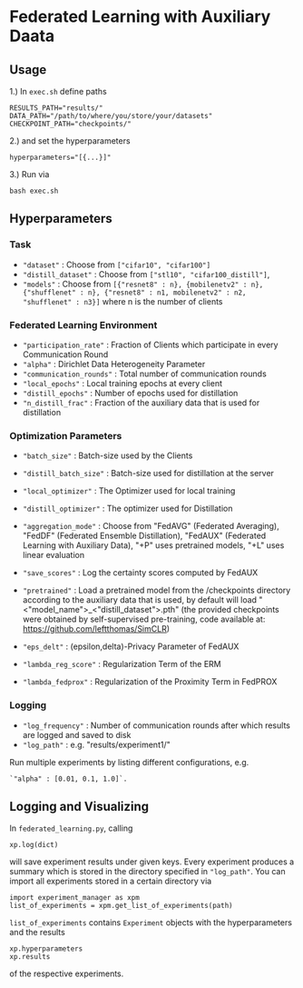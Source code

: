 # Federated Learning with Auxiliary Daata


## Usage

1.) In `exec.sh` define paths

	RESULTS_PATH="results/"
	DATA_PATH="/path/to/where/you/store/your/datasets"
	CHECKPOINT_PATH="checkpoints/"
  
2.) and set the hyperparameters
  
    hyperparameters="[{...}]"

3.) Run via

    bash exec.sh

      
 ## Hyperparameters
 
 ### Task
- `"dataset"` : Choose from `["cifar10", "cifar100"]`
- `"distill_dataset"` : Choose from `["stl10", "cifar100_distill"]`,
- `"models"` : Choose from `[{"resnet8" : n}, {mobilenetv2" : n}, {"shufflenet" : n}, {"resnet8" : n1, mobilenetv2" : n2, "shufflenet" : n3}]` where n is the number of clients

### Federated Learning Environment


- `"participation_rate"` : Fraction of Clients which participate in every Communication Round
- `"alpha"` : Dirichlet Data Heterogeneity Parameter
- `"communication_rounds"` : Total number of communication rounds
- `"local_epochs"` : Local training epochs at every client
- `"distill_epochs"` : Number of epochs used for distillation
- `"n_distill_frac"` : Fraction of the auxiliary data that is used for distillation 

### Optimization Parameters

- `"batch_size"` : Batch-size used by the Clients
- `"distill_batch_size"` : Batch-size used for distillation at the server
- `"local_optimizer"` : The Optimizer used for local training
- `"distill_optimizer"` : The optimizer used for Distillation

- `"aggregation_mode"` : Choose from "FedAVG" (Federated Averaging), "FedDF" (Federated Ensemble Distillation), "FedAUX" (Federated Learning with Auxiliary Data), "+P" uses pretrained models, "+L" uses linear evaluation
- `"save_scores"` : Log the certainty scores computed by FedAUX
- `"pretrained"` : Load a pretrained model from the /checkpoints directory according to the auxiliary data that is used, by default will load "<"model_name">_<"distill_dataset">.pth" (the provided checkpoints were obtained by self-supervised pre-training, code available at: https://github.com/leftthomas/SimCLR)

- `"eps_delt"` : (epsilon,delta)-Privacy Parameter of FedAUX
- `"lambda_reg_score"` : Regularization Term of the ERM
- `"lambda_fedprox"` : Regularization of the Proximity Term in FedPROX


### Logging 
- `"log_frequency"` : Number of communication rounds after which results are logged and saved to disk
- `"log_path"` : e.g. "results/experiment1/"


Run multiple experiments by listing different configurations, e.g.

	`"alpha" : [0.01, 0.1, 1.0]`.

## Logging and Visualizing 
In `federated_learning.py`, calling

	xp.log(dict)

will save experiment results under given keys. Every experiment produces a summary which is stored in the directory specified in `"log_path"`. You can import all experiments stored in a certain directory via

	import experiment_manager as xpm
	list_of_experiments = xpm.get_list_of_experiments(path)
	
`list_of_experiments` contains `Experiment` objects with the hyperparameters and the results

	xp.hyperparameters
	xp.results
	
of the respective experiments.
	

